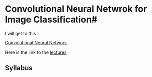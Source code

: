 # Convolutional Neural  Netwrok  for Image Classification#

I will get to this

[Convolutional Neural Network](http://vision.stanford.edu/teaching/cs231n/)

Here is the link to the [lectures](https://www.youtube.com/playlist?list=PL3FW7Lu3i5JvHM8ljYj-zLfQRF3EO8sYv)

## Syllabus ##

